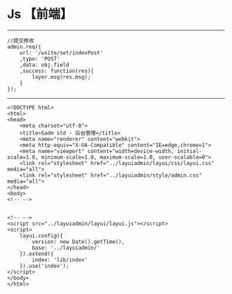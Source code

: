 # Js 【前端】

---



    //提交修改
    admin.req({
        url: '/wsite/set/indexPost'
        ,type: 'POST'
        ,data: obj.field
        ,success: function(res){
            layer.msg(res.msg);
        }
    });



---
    
    <!DOCTYPE html>
    <html>
    <head>
        <meta charset="utf-8">
        <title>Sadm std - 后台管理</title>
        <meta name="renderer" content="webkit">
        <meta http-equiv="X-UA-Compatible" content="IE=edge,chrome=1">
        <meta name="viewport" content="width=device-width, initial-scale=1.0, minimum-scale=1.0, maximum-scale=1.0, user-scalable=0">
        <link rel="stylesheet" href="../layuiadmin/layui/css/layui.css" media="all">
        <link rel="stylesheet" href="../layuiadmin/style/admin.css" media="all">
    </head>
    <body>
    <!-- -->
    
    
    <!-- -->
    <script src="../layuiadmin/layui/layui.js"></script>
    <script>
        layui.config({
            version: new Date().getTime(),
            base: '../layuiadmin/'
        }).extend({
            index: 'lib/index'
        }).use('index');
    </script>
    </body>
    </html>
    
